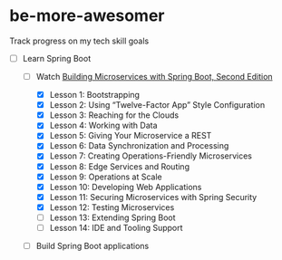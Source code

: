 # be-more-awesomer
Track progress on my tech skill goals

- [ ] Learn Spring Boot
  - [ ] Watch [Building Microservices with Spring Boot, Second Edition](https://www.safaribooksonline.com/library/view/building-microservices-with/9780134678658/BMSB_05_00.html) 
    - [x] Lesson 1: Bootstrapping
    - [x] Lesson 2: Using “Twelve-Factor App” Style Configuration
    - [x] Lesson 3: Reaching for the Clouds
    - [x] Lesson 4: Working with Data
    - [x] Lesson 5: Giving Your Microservice a REST
    - [x] Lesson 6: Data Synchronization and Processing
    - [x] Lesson 7: Creating Operations-Friendly Microservices
    - [x] Lesson 8: Edge Services and Routing
    - [x] Lesson 9: Operations at Scale
    - [x] Lesson 10: Developing Web Applications
    - [x] Lesson 11: Securing Microservices with Spring Security
    - [x] Lesson 12: Testing Microservices
    - [ ] Lesson 13: Extending Spring Boot
    - [ ] Lesson 14: IDE and Tooling Support

  - [ ] Build Spring Boot applications
  
